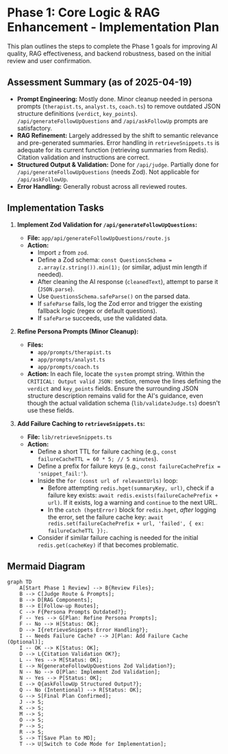 # Phase 1: Core Logic & RAG Enhancement - Implementation Plan

This plan outlines the steps to complete the Phase 1 goals for improving AI quality, RAG effectiveness, and backend robustness, based on the initial review and user confirmation.

## Assessment Summary (as of 2025-04-19)

*   **Prompt Engineering:** Mostly done. Minor cleanup needed in persona prompts (`therapist.ts`, `analyst.ts`, `coach.ts`) to remove outdated JSON structure definitions (`verdict`, `key_points`). `/api/generateFollowUpQuestions` and `/api/askFollowUp` prompts are satisfactory.
*   **RAG Refinement:** Largely addressed by the shift to semantic relevance and pre-generated summaries. Error handling in `retrieveSnippets.ts` is adequate for its current function (retrieving summaries from Redis). Citation validation and instructions are correct.
*   **Structured Output & Validation:** Done for `/api/judge`. Partially done for `/api/generateFollowUpQuestions` (needs Zod). Not applicable for `/api/askFollowUp`.
*   **Error Handling:** Generally robust across all reviewed routes.

## Implementation Tasks

1.  **Implement Zod Validation for `/api/generateFollowUpQuestions`:**
    *   **File:** `app/api/generateFollowUpQuestions/route.js`
    *   **Action:**
        *   Import `z` from `zod`.
        *   Define a Zod schema: `const QuestionsSchema = z.array(z.string()).min(1);` (or similar, adjust min length if needed).
        *   After cleaning the AI response (`cleanedText`), attempt to parse it (`JSON.parse`).
        *   Use `QuestionsSchema.safeParse()` on the parsed data.
        *   If `safeParse` fails, log the Zod error and trigger the existing fallback logic (regex or default questions).
        *   If `safeParse` succeeds, use the validated data.

2.  **Refine Persona Prompts (Minor Cleanup):**
    *   **Files:**
        *   `app/prompts/therapist.ts`
        *   `app/prompts/analyst.ts`
        *   `app/prompts/coach.ts`
    *   **Action:** In each file, locate the `system` prompt string. Within the `CRITICAL: Output valid JSON:` section, remove the lines defining the `verdict` and `key_points` fields. Ensure the surrounding JSON structure description remains valid for the AI's guidance, even though the actual validation schema (`lib/validateJudge.ts`) doesn't use these fields.

3.  **Add Failure Caching to `retrieveSnippets.ts`:**
    *   **File:** `lib/retrieveSnippets.ts`
    *   **Action:**
        *   Define a short TTL for failure caching (e.g., `const failureCacheTTL = 60 * 5; // 5 minutes`).
        *   Define a prefix for failure keys (e.g., `const failureCachePrefix = 'snippet_fail:'`).
        *   Inside the `for (const url of relevantUrls)` loop:
            *   Before attempting `redis.hget(summaryKey, url)`, check if a failure key exists: `await redis.exists(failureCachePrefix + url)`. If it exists, log a warning and `continue` to the next URL.
            *   In the `catch (hgetError)` block for `redis.hget`, *after* logging the error, set the failure cache key: `await redis.set(failureCachePrefix + url, 'failed', { ex: failureCacheTTL });`.
        *   Consider if similar failure caching is needed for the initial `redis.get(cacheKey)` if that becomes problematic.

## Mermaid Diagram

```mermaid
graph TD
    A[Start Phase 1 Review] --> B{Review Files};
    B --> C[Judge Route & Prompts];
    B --> D[RAG Components];
    B --> E[Follow-up Routes];
    C --> F{Persona Prompts Outdated?};
    F -- Yes --> G[Plan: Refine Persona Prompts];
    F -- No --> H[Status: OK];
    D --> I{retrieveSnippets Error Handling?};
    I -- Needs Failure Cache? --> J[Plan: Add Failure Cache (Optional)];
    I -- OK --> K[Status: OK];
    D --> L{Citation Validation OK?};
    L -- Yes --> M[Status: OK];
    E --> N{generateFollowUpQuestions Zod Validation?};
    N -- No --> O[Plan: Implement Zod Validation];
    N -- Yes --> P[Status: OK];
    E --> Q{askFollowUp Structured Output?};
    Q -- No (Intentional) --> R[Status: OK];
    G --> S[Final Plan Confirmed];
    J --> S;
    K --> S;
    M --> S;
    O --> S;
    P --> S;
    R --> S;
    S --> T[Save Plan to MD];
    T --> U[Switch to Code Mode for Implementation];